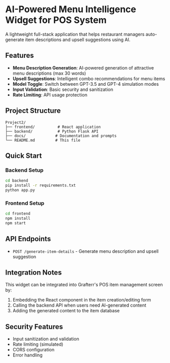 # AI-Powered Menu Intelligence Widget for POS System

A lightweight full-stack application that helps restaurant managers auto-generate item descriptions and upsell suggestions using AI.

## Features

- **Menu Description Generation**: AI-powered generation of attractive menu descriptions (max 30 words)
- **Upsell Suggestions**: Intelligent combo recommendations for menu items
- **Model Toggle**: Switch between GPT-3.5 and GPT-4 simulation modes
- **Input Validation**: Basic security and sanitization
- **Rate Limiting**: API usage protection

## Project Structure

```
Project2/
├── frontend/          # React application
├── backend/           # Python Flask API
├── docs/             # Documentation and prompts
└── README.md         # This file
```

## Quick Start

### Backend Setup
```bash
cd backend
pip install -r requirements.txt
python app.py
```

### Frontend Setup
```bash
cd frontend
npm install
npm start
```

## API Endpoints

- `POST /generate-item-details` - Generate menu description and upsell suggestion

## Integration Notes

This widget can be integrated into Grafterr's POS item management screen by:
1. Embedding the React component in the item creation/editing form
2. Calling the backend API when users need AI-generated content
3. Adding the generated content to the item database

## Security Features

- Input sanitization and validation
- Rate limiting (simulated)
- CORS configuration
- Error handling
